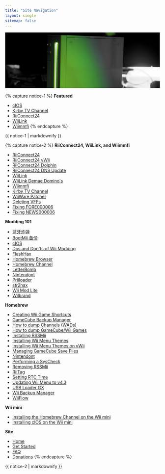 ```yaml
---
title: "Site Navigation"
layout: single
sitemap: false
---
```


![WiiTutorials](/images/WiiTutorials.jpg)

{% capture notice-1 %}
**Featured**

- [cIOS](cios)
- [Kirby TV Channel](kirby-tv)
- [RiiConnect24](riiconnect24)
- [WiiLink](wiilink)
- [Wiimmfi](wiimmfi)
{% endcapture %}
<div class="notice--info">{{ notice-1 | markdownify }}</div>

{% capture notice-2 %}
**RiiConnect24, WiiLink, and Wiimmfi**

- [RiiConnect24](riiconnect24)
- [RiiConnect24 vWii](riiconnect24-vwii)
- [RiiConnect24 Dolphin](riiconnect24-dolphin)
- [RiiConnect24 DNS Update](riiconnect24-dns-update)
- [WiiLink](wiilink)
- [WiiLink Demae Domino's](wiilink-demae-dominos)
- [Wiimmfi](wiimmfi)
- [Kirby TV Channel](kirby-tv)
- [WiiWare Patcher](wiiwarepatcher)
- [Deleting VFFs](deleting-vffs)
- [Fixing FORE000006](riiconnect24-batteryfix)
- [Fixing NEWS000006](news000006)

**Modding 101**

- [蓝牙炸弹](bluebomb)
- [BootMii 备份](bootmii)
- [cIOS](cios)
- [Dos and Don'ts of Wii Modding](dosanddonts)
- [FlashHax](flashhax)
- [Homebrew Browser](hbb)
- [Homebrew Channel](hbc)
- [LetterBomb](letterbomb)
- [Nintendont](nintendont)
- [Priiloader](priiloader)
- [str2hax](str2hax)
- [Wii Mod Lite](wiimodlite)
- [Wilbrand](wilbrand)

**Homebrew**

- [Creating Wii Game Shortcuts](wiigsc)
- [GameCube Backup Manager](gcbackupmanager)
- [How to dump Channels (WADs)](dump-wads)
- [How to dump GameCube/Wii Games](dump-games)
- [Installing RSSMii](rssmii)
- [Installing Wii Menu Themes](themes)
- [Installing Wii Menu Themes on vWii](themes-vwii)
- [Managing GameCube Save Files](gcsaves)
- [Nintendont](nintendont)
- [Performing a SysCheck](syscheck)
- [Removing RSSMii](rssmii-remove)
- [RiiTag](riitag)
- [Setting RTC Time](rtc)
- [Updating Wii Menu to v4.3](update)
- [USB Loader GX](usbloadergx)
- [Wii Backup Manager](wiibackupmanager)
- [WiiFlow](wiiflow)

**Wii mini**

- [Installing the Homebrew Channel on the Wii mini](hbc-mini)
- [Installing cIOS on the Wii mini](cios-mini)

**Site**

- [Home](/)
- [Get Started](get-started)
- [FAQ](faq)
- [Donations](donations)
{% endcapture %}
<div class="notice--primary">{{ notice-2 | markdownify }}</div>
